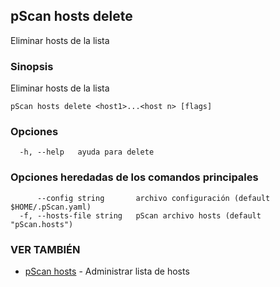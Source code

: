 ## pScan hosts delete

Eliminar hosts de la lista

### Sinopsis

Eliminar hosts de la lista

```
pScan hosts delete <host1>...<host n> [flags]
```

### Opciones

```
  -h, --help   ayuda para delete
```

### Opciones heredadas de los comandos principales

```
      --config string       archivo configuración (default $HOME/.pScan.yaml)
  -f, --hosts-file string   pScan archivo hosts (default "pScan.hosts")
```

### VER TAMBIÉN

* [pScan hosts](pScan_hosts.md)	 - Administrar lista de hosts
